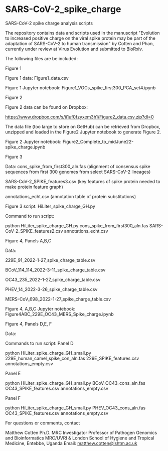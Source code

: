 # SARS-CoV-2_spike_charge
SARS-CoV-2 spike charge analysis scripts

The repository contains data and scripts used in the manuscript "Evolution to increased positive charge on the viral spike protein may be part of  the adaptation of SARS-CoV-2 to human transmission"  by Cotten and Phan, currently under review at  Virus Evolution and submitted to BioRxiv.

The following files are be included:

Figure 1

Figure 1 data: Figure1_data.csv

Figure 1 Jupyter notebook: Figure1_VOCs_spike_first300_PCA_set4.ipynb

Figure 2

Figure 2 data can be found on Dropbox:

https://www.dropbox.com/s/ii1uf0fzyxem3h1/Figure2_data.csv.zip?dl=0

The data file (too large to store on GetHub) can be retrieved from Dropbox, unzipped and loaded in the Figure2 Jupyter notebook to generate Figure 2.

Figure 2 Jupyter notebook: Figure2_Complete_to_midJune22-spike_charge.ipynb

Figure 3 

Data: 
cons_spike_from_first300_aln.fas (alignment of consensus spike sequences from first 300 genomes from select SARS-CoV-2 lineages)

SARS-CoV-2_SPIKE_features3.csv (key features of spike protein needed to make protein feature graph)

annotations_echt.csv (annotation table of protein substitutions)

Figure 3 script: HiLiter_spike_charge_GH.py

Command to run script: 

python HiLiter_spike_charge_GH.py cons_spike_from_first300_aln.fas SARS-CoV-2_SPIKE_features2.csv annotations_echt.csv

Figure 4, Panels A,B,C

Data:

229E_91_2022-1-27_spike_charge_table.csv

BCoV_114_114_2022-3-11_spike_charge_table.csv

OC43_235_2022-1-27_spike_charge_table.csv

PHEV_14_2022-3-26_spike_charge_table.csv

MERS-CoV_698_2022-1-27_spike_charge_table.csv

Figure 4, A,B,C Jupyter notebook: Figure4ABC_229E_OC43_MERS_Spike_charge.ipynb

Figure 4, Panels D,E, F

Data: 

Commands to run script:
Panel D

python HiLiter_spike_charge_GH_small.py 229E_human_camel_spike_con_aln.fas 229E_SPIKE_features.csv annotations_empty.csv

Panel E

python HiLiter_spike_charge_GH_small.py BCoV_OC43_cons_aln.fas OC43_SPIKE_features.csv annotations_empty.csv

Panel F

python HiLiter_spike_charge_GH_small.py PHEV_OC43_cons_aln.fas OC43_SPIKE_features.csv annotations_empty.csv





For questions or comments, contact 

Matthew Cotten Ph.D.
MRC Investigator
Professor of Pathogen Genomics and Bioinformatics
MRC/UVRI & London School of Hygiene and Tropical Medicine, Entebbe, Uganda 
Email: matthew.cotten@lshtm.ac.uk
